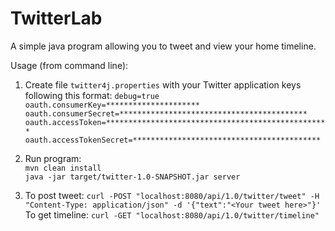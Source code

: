 # TwitterLab

A simple java program allowing you to tweet and view your home timeline.

Usage (from command line):
1) Create file `twitter4j.properties` with your Twitter application keys following this format:
`debug=true
oauth.consumerKey=*********************
oauth.consumerSecret=******************************************
oauth.accessToken=**************************************************
oauth.accessTokenSecret=******************************************`

2) Run program: 
    <br>`mvn clean install`
    <br>`java -jar target/twitter-1.0-SNAPSHOT.jar server`

3) To post tweet: `curl -POST "localhost:8080/api/1.0/twitter/tweet" -H "Content-Type: application/json" -d '{"text":"<Your tweet here>"}'`
    <br>To get timeline: `curl -GET "localhost:8080/api/1.0/twitter/timeline"`
